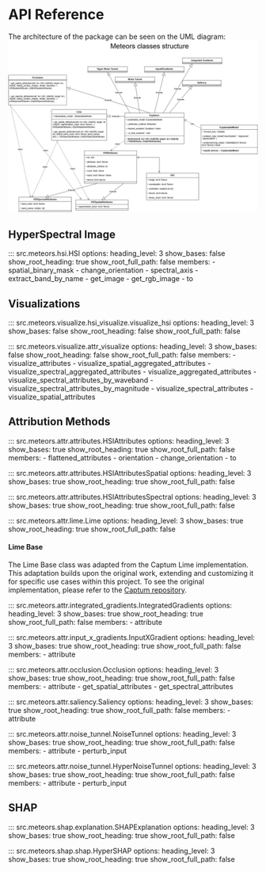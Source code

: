 # API Reference

The architecture of the package can be seen on the UML diagram:
![UML diagram of package structure](assets/UML-attribution-methods.png)

## HyperSpectral Image

::: src.meteors.hsi.HSI
    options:
      heading_level: 3
      show_bases: false
      show_root_heading: true
      show_root_full_path: false
      members:
        - spatial_binary_mask
        - change_orientation
        - spectral_axis
        - extract_band_by_name
        - get_image
        - get_rgb_image
        - to

## Visualizations

::: src.meteors.visualize.hsi_visualize.visualize_hsi
    options:
      heading_level: 3
      show_bases: false
      show_root_heading: false
      show_root_full_path: false

::: src.meteors.visualize.attr_visualize
    options:
      heading_level: 3
      show_bases: false
      show_root_heading: false
      show_root_full_path: false
      members:
        - visualize_attributes
        - visualize_spatial_aggregated_attributes
        - visualize_spectral_aggregated_attributes
        - visualize_aggregated_attributes
        - visualize_spectral_attributes_by_waveband
        - visualize_spectral_attributes_by_magnitude
        - visualize_spectral_attributes
        - visualize_spatial_attributes

## Attribution Methods

::: src.meteors.attr.attributes.HSIAttributes
    options:
      heading_level: 3
      show_bases: true
      show_root_heading: true
      show_root_full_path: false
      members:
        - flattened_attributes
        - orientation
        - change_orientation
        - to

::: src.meteors.attr.attributes.HSIAttributesSpatial
    options:
      heading_level: 3
      show_bases: true
      show_root_heading: true
      show_root_full_path: false

::: src.meteors.attr.attributes.HSIAttributesSpectral
    options:
      heading_level: 3
      show_bases: true
      show_root_heading: true
      show_root_full_path: false

::: src.meteors.attr.lime.Lime
    options:
      heading_level: 3
      show_bases: true
      show_root_heading: true
      show_root_full_path: false

#### Lime Base

The Lime Base class was adapted from the Captum Lime implementation. This adaptation builds upon the original work, extending and customizing it for specific use cases within this project. To see the original implementation, please refer to the [Captum repository](https://captum.ai/api/_modules/captum/attr/_core/lime.html#LimeBase).

::: src.meteors.attr.integrated_gradients.IntegratedGradients
    options:
      heading_level: 3
      show_bases: true
      show_root_heading: true
      show_root_full_path: false
      members:
        - attribute

::: src.meteors.attr.input_x_gradients.InputXGradient
    options:
      heading_level: 3
      show_bases: true
      show_root_heading: true
      show_root_full_path: false
      members:
        - attribute

::: src.meteors.attr.occlusion.Occlusion
    options:
      heading_level: 3
      show_bases: true
      show_root_heading: true
      show_root_full_path: false
      members:
        - attribute
        - get_spatial_attributes
        - get_spectral_attributes

::: src.meteors.attr.saliency.Saliency
    options:
      heading_level: 3
      show_bases: true
      show_root_heading: true
      show_root_full_path: false
      members:
        - attribute

::: src.meteors.attr.noise_tunnel.NoiseTunnel
    options:
      heading_level: 3
      show_bases: true
      show_root_heading: true
      show_root_full_path: false
      members:
        - attribute
        - perturb_input

::: src.meteors.attr.noise_tunnel.HyperNoiseTunnel
    options:
      heading_level: 3
      show_bases: true
      show_root_heading: true
      show_root_full_path: false
      members:
        - attribute
        - perturb_input

## SHAP

::: src.meteors.shap.explanation.SHAPExplanation
    options:
      heading_level: 3
      show_bases: true
      show_root_heading: true
      show_root_full_path: false


::: src.meteors.shap.shap.HyperSHAP
    options:
      heading_level: 3
      show_bases: true
      show_root_heading: true
      show_root_full_path: false
